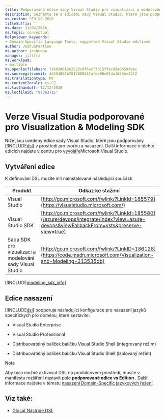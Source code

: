 ```yaml
---
title: Podporovaná edice sady Visual Studio pro vizualizaci a modelování sady SDK
description: Seznamte se s edicemi sady Visual Studio, které jsou podporované pomocí nástrojů DSL v prostředí pro tvorbu a nasazení.
ms.custom: SEO-VS-2020
titleSuffix: ''
ms.date: 11/04/2016
ms.topic: conceptual
helpviewer_keywords:
- Domain-Specific Language Tools, supported Visual Studio editions
author: JoshuaPartlow
ms.author: joshuapa
manager: jillfra
ms.workload:
- multiple
ms.openlocfilehash: 714b3d018e2522c9f6acf3b15ffec82a0b5d49ec
ms.sourcegitcommit: 4d394866b7817689411afee98e85da1653ec42f2
ms.translationtype: MT
ms.contentlocale: cs-CZ
ms.lasthandoff: 12/12/2020
ms.locfileid: "97363715"
---
```

# <a name="supported-visual-studio-editions-for-visualization--modeling-sdk"></a>Verze Visual Studia podporované pro Visualization & Modeling SDK

Níže jsou uvedeny edice sady Visual Studio, které jsou podporovány [!INCLUDE[dsl](../modeling/includes/dsl_md.md)] v prostředí pro tvorbu a nasazení. Další informace o těchto edicích najdete v centru pro [vývojáře](https://visualstudio.microsoft.com/)Microsoft Visual Studio.

## <a name="authoring-edition"></a>Vytváření edice

K definování DSL musíte mít nainstalované následující součásti:

|Produkt|Odkaz ke stažení|
|-|-|
|Visual Studio|[http://go.microsoft.com/fwlink/?LinkId=185579](https://visualstudio.microsoft.com/)|
|Visual Studio SDK|[http://go.microsoft.com/fwlink/?LinkId=185580](/azure/devops/integrate/index?view=azure-devops&viewFallbackFrom=vsts&preserve-view=true)|
|Sada SDK pro vizualizaci a modelování sady Visual Studio|[http://go.microsoft.com/fwlink/?LinkID=186128](https://code.msdn.microsoft.com/Visualization-and-Modeling-313535db)|

[!INCLUDE[modeling_sdk_info](includes/modeling_sdk_info.md)]

## <a name="deployment-editions"></a>Edice nasazení

[!INCLUDE[dsl](../modeling/includes/dsl_md.md)] podporuje následující konfigurace pro nasazení jazyků specifických pro doménu, které sestavíte:

- Visual Studio Enterprise

- Visual Studio Professional

- Distribuovatelný balíček balíčku Visual Studio Shell (integrovaný režim)

- Distribuovatelný balíček balíčku Visual Studio Shell (izolovaný režim)

> [!NOTE]
> Aby bylo možné aktivovat DSL na produktovém prostředí, musíte v manifestu rozšíření nastavit pole **podporované edice vs Edition** . Další informace najdete v tématu [nasazení Domain-Specific jazykových řešení](msi-and-vsix-deployment-of-a-dsl.md).

## <a name="see-also"></a>Viz také:

- [Glosář Nástroje DSL](/previous-versions/bb126564(v=vs.100))